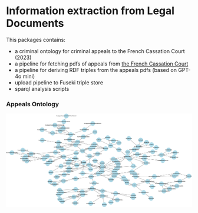 # Information extraction from Legal Documents
This packages contains:
- a criminal ontology for criminal appeals to the French Cassation Court (2023)
- a pipeline for fetching pdfs of appeals from [the French Cassation Court](https://www.courdecassation.fr/)  
- a pipeline for deriving RDF triples from the appeals pdfs (based on GPT-4o mini) 
- upload pipeline to Fuseki triple store
- sparql analysis scripts 

### Appeals Ontology

![Criminal Ontology v3](data/onto/criminal.v3.nx.png)

